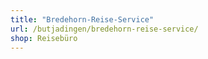 ```yaml
---
title: "Bredehorn-Reise-Service"
url: /butjadingen/bredehorn-reise-service/
shop: Reisebüro
---
```

